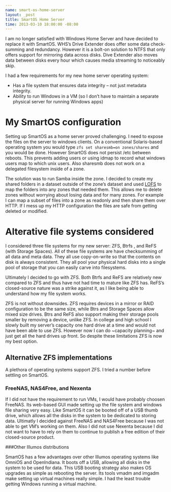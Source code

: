 ```yaml
---
name: smart-os-home-server
layout: _post
title: SmartOS Home Server
time: 2013-03-10 18:00:00 -08:00
---
```


I am no longer satisfied with Windows Home Server and have decided to replace it with SmartOS.  WHS’s Drive Extender does offer some data check-summing and redundancy.  However it is a bolt-on solution to NTFS that only offers support for mirroring data across disks.  Dive Extender also moves data between disks every hour which causes media streaming to noticeably skip.

I had a few requirements for my new home server operating system:
  * Has a file system that ensures data integrity – not just metadata integrity.
  * Ability to run Windows in a VM (so I don’t have to maintain a separate physical server for running Windows apps)

# My SmartOS configuration

Setting up SmartOS as a home server proved challenging. I need to expose the files on the server to windows clients.  On a conventional Solaris-based operating system you would type `zfs set sharesmb=on zones/shares` and you would be done.  However SmartOS does not persist /etc between reboots.  This prevents adding users or using idmap to record what windows users map to which unix users.  Also sharesmb does not work on a delegated filesystem inside of a zone.

The solution was to run Samba inside the zone.  I decided to create my shared folders in a dataset outside of the zone’s dataset and used [LOFS](https://illumos.org/man/7FS/lofs) to map the folders into any zones that needed them.  This allows me to delete zones without worrying about losing data and for many zones. For example I can map a subset of files into a zone as readonly and then share them over HTTP.  If I mess up my HTTP configuration the files are safe from getting deleted or modified.

# Alterative file systems considered

I considered three file systems for my new server: ZFS, Btrfs , and ReFS (with Storage Spaces).  All of these file systems are have checksumming of all data and meta data.  They all use copy-on-write so that the contents on disk is always consistent.  They all pool your physical hard disks into a single pool of storage that you can easily carve into filesystems.

Ultimately I decided to go with ZFS.  Both Btrfs and ReFS are relatively new compared to ZFS and thus have not had time to mature like ZFS has.  ReFS’s closed-source nature was a strike against it, as I like being able to understand how my file system works.

ZFS is not without downsides.  ZFS requires devices in a mirror or RAID configuration to be the same size, while Btrs and Storage Spaces allow mixed size drives.  Btrs and ReFS also support making their storage pools smaller by removing a device, unlike ZFS.  In college and high school I slowly built my server’s capacity one hard drive at a time and would not have been able to use ZFS.  However now I can do ~capacity planning~ and just get all the hard drives up front.  So despite these limitations ZFS is now my best option.

## Alternative ZFS implementations
A plethora of operating systems support ZFS.  I tried a number before settling on SmartOS.

### FreeNAS, NAS4Free, and Nexenta

If I did not have the requirement to run VMs, I would have probably choosen FreeNAS.  Its web-based GUI made setting up the file system and windows file sharing very easy. Like SmartOS it can be booted off of a USB thumb drive, which allows all the disks in the system to be dedicated to storing data.  Ultimatly I decided against FreeNAS and NAS4Free because I was not able to get VM’s working on them.  Also I did not use Nexenta because I did not want to have to rely on them to continue to publish a free edition of their closed-source product.

###Other Illumos distributions

SmartOS has a few advantages over other Illumos operating systems like OmniOS and OpenIndiana.  It boots off a USB, allowing all disks in the system to be used for data.  This USB booting strategy also makes OS upgrades as simple as rebooting the server.  Its tools vmadm and imgadm make setting up virtual machines really simple.  I had the least trouble getting Windows running a virtual machine.
